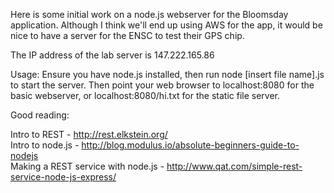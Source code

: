 Here is some initial work on a node.js webserver for the Bloomsday application. Although I think we'll end up using AWS for the app, it would be nice to have a server for the ENSC to test their GPS chip.

The IP address of the lab server is 147.222.165.86

Usage: Ensure you have node.js installed, then run node [insert file name].js to start the server. Then point your web browser to localhost:8080 for the basic webserver, or localhost:8080/hi.txt for the static file server.

Good reading:  

Intro to REST - http://rest.elkstein.org/  
Intro to node.js - http://blog.modulus.io/absolute-beginners-guide-to-nodejs  
Making a REST service with node.js - http://www.qat.com/simple-rest-service-node-js-express/  
